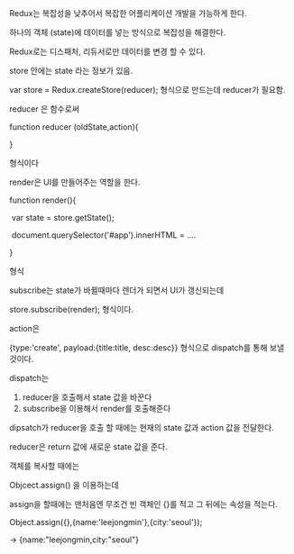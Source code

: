 Redux는 복잡성을 낮추어서 복잡한 어플리케이션 개발을 가능하게 한다.

하나의 객체 (state)에 데이터를 넣는 방식으로 복잡성을 해결한다.



Redux로는 디스패처, 리듀서로만 데이터를 변경 할 수 있다.



store 안에는 state 라는 정보가 있음.



var store = Redux.createStore(reducer); 형식으로 만드는데 reducer가 필요함.



reducer 은 함수로써



function reducer (oldState,action){

}

형식이다



render은 UI를 만들어주는 역할을 한다.



function render(){

​	var state = store.getState();

​	document.querySelector('#app').innerHTML = .... 

}



형식



subscribe는 state가 바뀔때마다 렌더가 되면서 UI가 갱신되는데

store.subscribe(render); 형식이다.



action은 

{type:'create', payload:{title:title, desc:desc}} 형식으로 dispatch를 통해 보낼 것이다.



dispatch는 

1. reducer을 호출해서 state 값을 바꾼다
2. subscribe을 이용해서 render를 호출해준다



dipsatch가 reducer을 호출 할 때에는 현재의 state 값과 action 값을 전달한다.



reducer은 return 값에 새로운 state 값을 준다.



객체를 복사할 때에는 

Objcect.assign() 을 이용하는데

assign을 할때에는 맨처음엔 무조건 빈 객체인 {}를 적고 그 뒤에는 속성을 적는다.



Object.assign({},{name:'leejongmin'},{city:'seoul'});

-> {name:"leejongmin,city:"seoul"}

